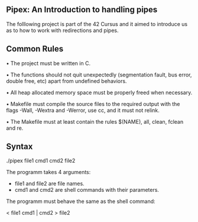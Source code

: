 Pipex: An Introduction to handling pipes
-
The folllowing project is part of the 42 Cursus and it aimed to introduce us as to how to work with redirections and pipes.

Common Rules
-
• The project must be written in C.

• The functions should not quit unexpectedly (segmentation fault, bus error, double
free, etc) apart from undefined behaviors.

• All heap allocated memory space must be properly freed when necessary.

• Makefile must compile the source files to the required output with the flags -Wall, -Wextra and -Werror, use cc, and it must not relink.

• The Makefile must at least contain the rules $(NAME), all, clean, fclean and
re.

Syntax
-
  ./pipex file1 cmd1 cmd2 file2

The programm takes 4 arguments:
- file1 and file2 are file names.
- cmd1 and cmd2 are shell commands with their parameters.

The programm must behave the same as the shell command:

  < file1 cmd1 | cmd2 > file2
